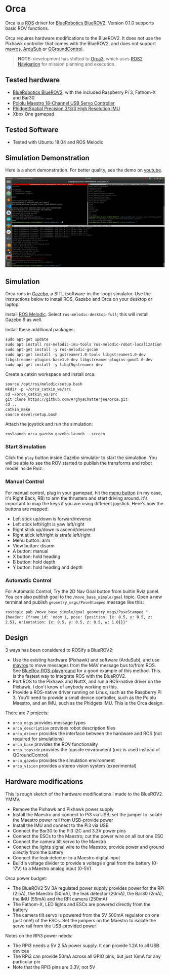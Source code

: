 # Orca #

Orca is a [ROS](http://ros.org) driver for [BlueRobotics BlueROV2](https://www.bluerobotics.com/store/rov/bluerov2/).
Version 0.1.0  supports basic ROV functions.

Orca requires hardware modifications to the BlueROV2.
It does not use the Pixhawk controller that comes with the BlueROV2, and does not support [mavros](http://wiki.ros.org/mavros), [ArduSub](https://www.ardusub.com/) or [QGroundControl](http://qgroundcontrol.com/).

> **NOTE:** development has shifted to [Orca3](https://github.com/clydemcqueen/orca3),
> which uses [ROS2 Navigation](https://navigation.ros.org/index.html) for mission planning and execution.

## Tested hardware

* [BlueRobotics BlueROV2](https://www.bluerobotics.com/store/rov/bluerov2/), with the included Raspberry Pi 3, Fathom-X and Bar30
* [Pololu Maestro 18-Channel USB Servo Controller](https://www.pololu.com/product/1354)
* [PhidgetSpatial Precision 3/3/3 High Resolution IMU](https://www.phidgets.com/?tier=3&catid=10&pcid=8&prodid=32)
* Xbox One gamepad

## Tested Software

* Tested with Ubuntu 18.04 and ROS Melodic

## Simulation Demonstration
Here is a short demonstration. For better quality, see the demo on [youtube](https://www.youtube.com/watch?v=whqWEsKmHw8). 
<p align="center">
    <img src="Blue_ROV2.gif", width="800">
</p>

## Simulation

Orca runs in [Gazebo](http://gazebosim.org/), a SITL (software-in-the-loop) simulator.
Use the instructions below to install ROS, Gazebo and Orca on your desktop or laptop.

Install [ROS Melodic](http://wiki.ros.org/Installation/Ubuntu).
Select `ros-melodic-desktop-full`; this will install Gazebo 9 as well.

Install these additional packages:
~~~~
sudo apt-get update
sudo apt install ros-melodic-imu-tools ros-melodic-robot-localization
sudo apt-get install -y ros-melodic-gscam
sudo apt-get install -y gstreamer1.0-tools libgstreamer1.0-dev libgstreamer-plugins-base1.0-dev libgstreamer-plugins-good1.0-dev
sudo apt-get install -y libqt5gstreamer-dev
~~~~

Create a catkin workspace and install orca:
~~~~
source /opt/ros/melodic/setup.bash
mkdir -p ~/orca_catkin_ws/src
cd ~/orca_catkin_ws/src
git clone https://github.com/ArghyaChatterjee/orca.git
cd ..
catkin_make
source devel/setup.bash
~~~~

Attach the joystick and run the simulation:
~~~~
roslaunch orca_gazebo gazebo.launch --screen
~~~~
### Start Simulation
Click the `play` button inside Gazebo simulator to start the simulation. You will be able to see the ROV started to publish the transforms and robot model inside Rviz.

### Manual Control
For manual control, plug in your gamepad, hit the [menu button](https://support.xbox.com/en-US/xbox-one/accessories/xbox-one-wireless-controller) (in my case, it's Right Back, RB) to arm the thrusters and start driving around. It's important to map the keys if you are using different joystick. Here's how the buttons are mapped:
* Left stick up/down is forward/reverse
* Left stick left/right is yaw left/right
* Right stick up/down is ascend/descend
* Right stick left/right is strafe left/right
* Menu button: arm
* View button: disarm
* A button: manual
* X button: hold heading
* B button: hold depth
* Y button: hold heading and depth

### Automatic Control
For Automatic Control, Try the 2D Nav Goal button from builtin Rviz panel. You can also publish goal to the `/move_base_simple/goal` topic. Open a new terminal and publish `geometry_msgs/PoseStamped` message like this:
```
rostopic pub /move_base_simple/goal geometry_msgs/PoseStamped "{header: {frame_id: 'odom'}, pose: {position: {x: 0.5, y: 0.5, z: 2.5}, orientation: {x: 0.5, y: 0.5, z: 0.5, w: 1.0}}}"
```
## Design

3 ways has been considered to ROSify a BlueROV2:

* Use the existing hardware (Pixhawk) and software (ArduSub), and use [mavros](http://wiki.ros.org/mavros) to move messages from the MAV message bus to/from ROS.
See [BlueRov-ROS-playground](https://github.com/patrickelectric/bluerov_ros_playground) for a good example of this method.
This is the fastest way to integrate ROS with the BlueROV2.
* Port ROS to the Pixhawk and NuttX, and run a ROS-native driver on the Pixhawk. I don't know of anybody working on this.
* Provide a ROS-native driver running on Linux, such as the Raspberry Pi 3.
You'll need to provide a small device controller, such as the Pololu Maestro, and an IMU, such as the Phidgets IMU.
This is the Orca design.

There are 7 projects:
* `orca_msgs` provides message types
* `orca_description` provides robot description files
* `orca_driver` provides the interface between the hardware and ROS (not required for simulations)
* `orca_base` provides the ROV functionality
* `orca_topside` provides the topside environment (rviz is used instead of QGroundControl)
* `orca_gazebo` provides the simulation environment
* `orca_vision` provides a stereo vision system (experimental)

## Hardware modifications

This is rough sketch of the hardware modifications I made to the BlueROV2. YMMV.

* Remove the Pixhawk and Pixhawk power supply
* Install the Maestro and connect to Pi3 via USB; set the jumper to isolate the Maestro power rail from USB-provide power
* Install the IMU and connect to the Pi3 via USB
* Connect the Bar30 to the Pi3 I2C and 3.3V power pins
* Connect the ESCs to the Maestro; cut the power wire on all but one ESC
* Connect the camera tilt servo to the Maestro
* Connect the lights signal wire to the Maestro; provide power and ground directly from the battery
* Connect the leak detector to a Maestro digital input
* Build a voltage divider to provide a voltage signal from the battery (0-17V) to a Maestro analog input (0-5V)

Orca power budget:

* The BlueROV2 5V 3A regulated power supply provides power for the RPi (2.5A), the Maestro (50mA), the leak detector (20mA), the Bar30 (2mA), the IMU (55mA) and the RPi camera (250mA)
* The Fathom-X, LED lights and ESCs are powered directly from the battery
* The camera tilt servo is powered from the 5V 500mA regulator on one (just one!) of the ESCs. Set the jumpers on the Maestro to isolate the servo rail from the USB-provided power

Notes on the RPi3 power needs:

* The RPi3 needs a 5V 2.5A power supply. It can provide 1.2A to all USB devices
* The RPi3 can provide 50mA across all GPIO pins, but just 16mA for any particular pin
* Note that the RPi3 pins are 3.3V, not 5V
